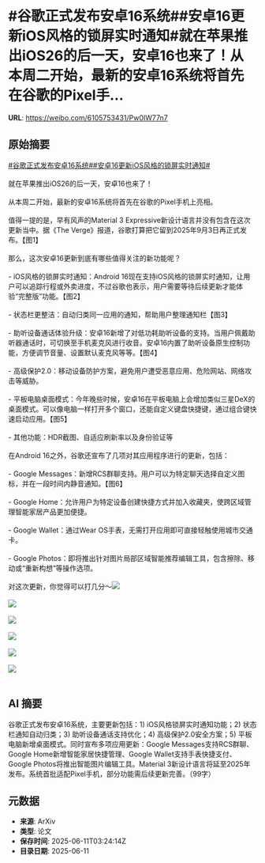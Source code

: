 # #谷歌正式发布安卓16系统##安卓16更新iOS风格的锁屏实时通知#就在苹果推出iOS26的后一天，安卓16也来了！从本周二开始，最新的安卓16系统将首先在谷歌的Pixel手...

**URL**: https://weibo.com/6105753431/Pw0IW77n7

## 原始摘要

<a href="https://m.weibo.cn/search?containerid=231522type%3D1%26t%3D10%26q%3D%23%E8%B0%B7%E6%AD%8C%E6%AD%A3%E5%BC%8F%E5%8F%91%E5%B8%83%E5%AE%89%E5%8D%9316%E7%B3%BB%E7%BB%9F%23&amp;extparam=%23%E8%B0%B7%E6%AD%8C%E6%AD%A3%E5%BC%8F%E5%8F%91%E5%B8%83%E5%AE%89%E5%8D%9316%E7%B3%BB%E7%BB%9F%23" data-hide=""><span class="surl-text">#谷歌正式发布安卓16系统#</span></a><a href="https://m.weibo.cn/search?containerid=231522type%3D1%26t%3D10%26q%3D%23%E5%AE%89%E5%8D%9316%E6%9B%B4%E6%96%B0iOS%E9%A3%8E%E6%A0%BC%E7%9A%84%E9%94%81%E5%B1%8F%E5%AE%9E%E6%97%B6%E9%80%9A%E7%9F%A5%23&amp;extparam=%23%E5%AE%89%E5%8D%9316%E6%9B%B4%E6%96%B0iOS%E9%A3%8E%E6%A0%BC%E7%9A%84%E9%94%81%E5%B1%8F%E5%AE%9E%E6%97%B6%E9%80%9A%E7%9F%A5%23" data-hide=""><span class="surl-text">#安卓16更新iOS风格的锁屏实时通知#</span></a><br><br>就在苹果推出iOS26的后一天，安卓16也来了！<br><br>从本周二开始，最新的安卓16系统将首先在谷歌的Pixel手机上亮相。<br><br>值得一提的是，早有风声的Material 3 Expressive新设计语言并没有包含在这次更新当中。据《The Verge》报道，谷歌打算把它留到2025年9月3日再正式发布。【图1】<br><br>那么，这次安卓16更新到底有哪些值得关注的新功能呢？<br><br>- iOS风格的锁屏实时通知：Android 16现在支持iOS风格的锁屏实时通知，让用户可以追踪行程或外卖进度，不过谷歌也表示，用户需要等待后续更新才能体验“完整版”功能。【图2】<br><br>- 状态栏更整洁：自动归类同一应用的通知，帮助用户整理通知栏【图3】<br><br>- 助听设备通话体验升级：安卓16新增了对低功耗助听设备的支持。当用户佩戴助听器通话时，可切换至手机麦克风进行收音。安卓16内置了助听设备原生控制功能，方便调节音量、设置默认麦克风等等。【图4】<br><br>- 高级保护2.0：移动设备防护方案，避免用户遭受恶意应用、危险网站、网络攻击等威胁。<br><br>- 平板电脑桌面模式：今年晚些时候，安卓16在平板电脑上会增加类似三星DeX的桌面模式。可以像电脑一样打开多个窗口，还能自定义键盘快捷键，通过组合键快速启动应用。【图5】<br><br>- 其他功能：HDR截图、自适应刷新率以及身份验证等<br><br>在Android 16之外，谷歌还宣布了几项对其应用程序进行的更新，包括：<br><br>- Google Messages：新增RCS群聊支持。用户可以为特定聊天选择自定义图标，并在一段时间内静音通知。【图6】<br><br>- Google Home：允许用户为特定设备创建快捷方式并加入收藏夹，使跨区域管理智能家居产品更加便捷。<br><br>- Google Wallet：通过Wear OS手表，无需打开应用即可直接轻触使用城市交通卡。<br><br>- Google Photos：即将推出针对图片局部区域智能推荐编辑工具，包含擦除、移动或“重新构想”等操作选项。<br><br>对这次更新，你觉得可以打几分～<img style="" src="https://tvax1.sinaimg.cn/large/006Fd7o3gy1i2b62t0y9aj31cx0wuqv5.jpg" referrerpolicy="no-referrer"><br><br><img style="" src="https://tvax1.sinaimg.cn/large/006Fd7o3gy1i2b632f7qjg30m80ci7wh.gif" referrerpolicy="no-referrer"><br><br><img style="" src="https://tvax4.sinaimg.cn/large/006Fd7o3gy1i2b6348436j30rs0bkgmn.jpg" referrerpolicy="no-referrer"><br><br><img style="" src="https://tvax2.sinaimg.cn/large/006Fd7o3gy1i2b637kai7j30rs0fm402.jpg" referrerpolicy="no-referrer"><br><br><img style="" src="https://tvax2.sinaimg.cn/large/006Fd7o3gy1i2b63s66jlg30m80m81ky.gif" referrerpolicy="no-referrer"><br><br><img style="" src="https://tvax1.sinaimg.cn/large/006Fd7o3gy1i2b6490u8jg31hc0u0x6z.gif" referrerpolicy="no-referrer"><br><br>

## AI 摘要

谷歌正式发布安卓16系统，主要更新包括：1) iOS风格锁屏实时通知功能；2) 状态栏通知自动归类；3) 助听设备通话支持优化；4) 高级保护2.0安全方案；5) 平板电脑新增桌面模式。同时宣布多项应用更新：Google Messages支持RCS群聊、Google Home新增智能家居快捷管理、Google Wallet支持手表快捷支付、Google Photos将推出智能图片编辑工具。Material 3新设计语言将延至2025年发布。系统首批适配Pixel手机，部分功能需后续更新完善。（99字）

## 元数据

- **来源**: ArXiv
- **类型**: 论文
- **保存时间**: 2025-06-11T03:24:14Z
- **目录日期**: 2025-06-11
